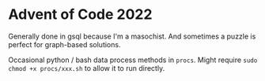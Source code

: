 # Advent of Code 2022

Generally done in gsql because I'm a masochist. And sometimes a puzzle is perfect for graph-based solutions.

Occasional python / bash data process methods in `procs`. Might require `sudo chmod +x procs/xxx.sh` to allow it to run directly. 
